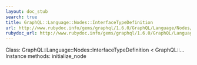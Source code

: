 ```yaml
---
layout: doc_stub
search: true
title: GraphQL::Language::Nodes::InterfaceTypeDefinition
url: http://www.rubydoc.info/gems/graphql/1.6.0/GraphQL/Language/Nodes/InterfaceTypeDefinition
rubydoc_url: http://www.rubydoc.info/gems/graphql/1.6.0/GraphQL/Language/Nodes/InterfaceTypeDefinition
---
```


Class: GraphQL::Language::Nodes::InterfaceTypeDefinition < GraphQL::...
Instance methods:
initialize_node

